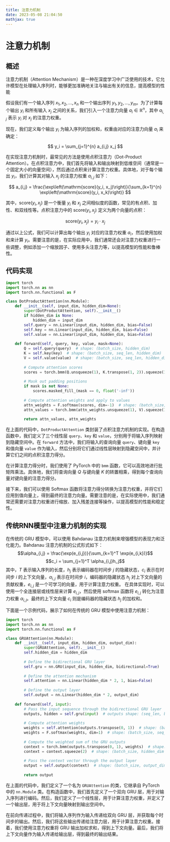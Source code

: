 ```yaml
---
title: 注意力机制
date: 2023-05-08 21:04:50
mathjax: true
---
```


# 注意力机制
## 概述
注意力机制（Attention Mechanism）是一种在深度学习中广泛使用的技术，它允许模型在处理输入序列时，能够更加准确地关注与输出有关的信息，提高模型的性能

假设我们有一个输入序列 $x_1, x_2, ..., x_n$ 和一个输出序列 $y_1, y_2, ..., y_m$。为了计算每个输出 $y_i$ 和所有输入 $x_j$ 之间的关系，我们引入一个注意力向量 $a_i \in \mathbb{R}^n$，其中 $a_{i,j}$ 表示 $y_i$ 对 $x_j$ 的注意力权重。

现在，我们定义每个输出 $y_i$ 为输入序列的加权和，权重由对应的注意力向量 $a_i$ 来确定：

$$
y_i = \sum_{j=1}^{n} a_{i,j} x_j
$$

在实现注意力机制时，最常见的方法是使用点积注意力（Dot-Product Attention）。在点积注意力中，我们首先将输入和输出映射到低维空间（通常是一个固定大小的向量空间），然后通过点积来计算注意力权重。具体地，对于每个输出 $y_i$，我们计算其对输入 $x_j$ 的注意力权重 $a_{i,j}$ 如下：

$$
a_{i,j} = \frac{\exp\left(\mathrm{score}(y_i, x_j)\right)}{\sum_{k=1}^{n} \exp\left(\mathrm{score}(y_i, x_k)\right)}
$$

其中，$\mathrm{score}(y_i, x_j)$ 是一个衡量 $y_i$ 和 $x_j$ 之间相似度的函数，常见的有点积、加性、和双线性等。点积注意力中的 $\mathrm{score}(y_i, x_j)$ 定义为两个向量的点积：

$$
\mathrm{score}(y_i, x_j) = y_i \cdot x_j
$$

通过以上公式，我们可以计算出每个输出 $y_i$ 对应的注意力权重 $a_i$，然后使用加权和来计算 $y_i$。需要注意的是，在实际应用中，我们通常还会对注意力权重进行一些调整，例如添加一个缩放因子、使用多头注意力等，以提高模型的性能和鲁棒性。

## 代码实现
```python
import torch
import torch.nn as nn
import torch.nn.functional as F

class DotProductAttention(nn.Module):
    def __init__(self, input_dim, hidden_dim=None):
        super(DotProductAttention, self).__init__()
        if hidden_dim is None:
            hidden_dim = input_dim
        self.query = nn.Linear(input_dim, hidden_dim, bias=False)
        self.key = nn.Linear(input_dim, hidden_dim, bias=False)
        self.value = nn.Linear(input_dim, hidden_dim, bias=False)
        
    def forward(self, query, key, value, mask=None):
        Q = self.query(query)  # shape: (batch_size, hidden_dim)
        K = self.key(key)  # shape: (batch_size, seq_len, hidden_dim)
        V = self.value(value)  # shape: (batch_size, seq_len, hidden_dim)
        
        # Compute attention scores
        scores = torch.bmm(Q.unsqueeze(1), K.transpose(1, 2)).squeeze(1)  # shape: (batch_size, seq_len)
        
        # Mask out padding positions
        if mask is not None:
            scores.masked_fill_(mask == 0, float('-inf'))
        
        # Compute attention weights and apply to values
        attn_weights = F.softmax(scores, dim=-1)  # shape: (batch_size, seq_len)
        attn_values = torch.bmm(attn_weights.unsqueeze(1), V).squeeze(1)  # shape: (batch_size, hidden_dim)
        
        return attn_values, attn_weights
```


在上面的代码中，`DotProductAttention` 类封装了点积注意力机制的实现。在构造函数中，我们定义了三个线性层 `query`、`key` 和 `value`，分别用于将输入序列映射到隐藏空间中。在 `forward` 方法中，我们将输入的查询向量 `query`、键向量 `key` 和值向量 `value` 作为输入，然后分别将它们通过线性层映射到隐藏空间中，并计算它们之间的点积注意力得分。

在计算注意力得分时，我们使用了 PyTorch 中的 `bmm` 函数，它可以高效地进行批矩阵乘法。具体地，我们将查询向量 $Q$ 与键向量 $K$ 的转置相乘，得到每个查询向量对键向量的注意力得分。

接下来，我们可以使用 Softmax 函数将注意力得分转换为注意力权重，并将它们应用到值向量上，得到最终的注意力向量。需要注意的是，在实际使用中，我们通常还需要对注意力权重进行缩放、加入残差连接等操作，以提高模型的性能和稳定性。

## 传统RNN模型中注意力机制的实现

在传统的 GRU 模型中，可以使用 Bahdanau 注意力机制来增强模型的表现力和泛化能力。Bahdanau 注意力机制的公式形式如下： $$\alpha_{i,j} = \frac{\exp(e_{i,j})}{\sum_{k=1}^T \exp(e_{i,k})}$$ $$c_i = \sum_{j=1}^T \alpha_{i,j}h_j$$ 其中，$T$ 表示输入序列的长度，$h_j$ 表示编码器在时间步 $j$ 的隐藏状态，$c_i$ 表示在时间步 $i$ 的上下文向量，$\alpha_{i,j}$ 表示在时间步 $i$，编码器的隐藏状态 $h_j$ 对上下文向量的贡献权重，$e_{i,j}$ 是一个可学习的向量，用于计算注意力权重。 在具体实现时，可以使用一个全连接层或线性层来计算 $e_{i,j}$，然后使用 softmax 函数将 $e_{i,j}$ 转化为注意力权重 $\alpha_{i,j}$。最终的上下文向量 $c_i$ 则是编码器的隐藏状态 $h_j$ 的加权和。


下面是一个示例代码，展示了如何在传统的 GRU 模型中使用注意力机制：

```python
import torch
import torch.nn as nn
import torch.nn.functional as F

class GRUAttention(nn.Module):
    def __init__(self, input_dim, hidden_dim, output_dim):
        super(GRUAttention, self).__init__()
        self.hidden_dim = hidden_dim
        
        # Define the bidirectional GRU layer
        self.gru = nn.GRU(input_dim, hidden_dim, bidirectional=True)
        
        # Define the attention mechanism
        self.attention = nn.Linear(hidden_dim * 2, 1, bias=False)
        
        # Define the output layer
        self.output = nn.Linear(hidden_dim * 2, output_dim)
        
    def forward(self, input):
        # Pass the input sequence through the bidirectional GRU layer
        outputs, hidden = self.gru(input)  # outputs shape: (seq_len, batch_size, hidden_dim * 2)
        
        # Compute attention weights
        weights = self.attention(outputs.transpose(0, 1))  # shape: (batch_size, seq_len, 1)
        weights = F.softmax(weights, dim=1)  # shape: (batch_size, seq_len, 1)
        
        # Compute the weighted sum of the GRU outputs
        context = torch.bmm(outputs.transpose(0, 1), weights)  # shape: (batch_size, hidden_dim * 2, 1)
        context = context.squeeze(2)  # shape: (batch_size, hidden_dim * 2)
        
        # Pass the context vector through the output layer
        output = self.output(context)  # shape: (batch_size, output_dim)
        
        return output
```

在上面的代码中，我们定义了一个名为 `GRUAttention` 的类，它继承自 PyTorch 中的 `nn.Module` 类。在构造函数中，我们首先定义了一个双向 GRU 层，用于对输入序列进行编码。然后，我们定义了一个线性层，用于计算注意力权重，并定义了一个输出层，用于将上下文向量映射到输出空间中。

在前向传递过程中，我们将输入序列作为输入传递给双向 GRU 层，并获取每个时间步的输出。然后，我们将这些输出传递给注意力层，用于计算注意力权重。接着，我们使用注意力权重将 GRU 输出加权求和，得到上下文向量。最后，我们将上下文向量作为输入传递给输出层，得到最终的输出结果。